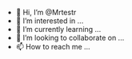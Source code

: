 - 👋 Hi, I’m @Mrtestr
- 👀 I’m interested in ...
- 🌱 I’m currently learning ...
- 💞️ I’m looking to collaborate on ...
- 📫 How to reach me ...

<!---
Mrtestr/Mrtestr is a ✨ special ✨ repository because its `README.md` (this file) appears on your GitHub profile.
You can click the Preview link to take a look at your changes.
--->
